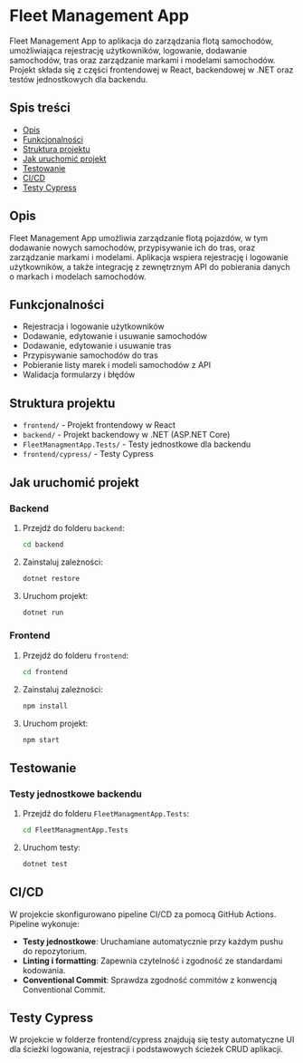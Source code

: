 # Fleet Management App

Fleet Management App to aplikacja do zarządzania flotą samochodów, umożliwiająca rejestrację użytkowników, logowanie, dodawanie samochodów, tras oraz zarządzanie markami i modelami samochodów. Projekt składa się z części frontendowej w React, backendowej w .NET oraz testów jednostkowych dla backendu.

## Spis treści

- [Opis](#opis)
- [Funkcjonalności](#funkcjonalności)
- [Struktura projektu](#struktura-projektu)
- [Jak uruchomić projekt](#jak-uruchomić-projekt)
- [Testowanie](#testowanie)
- [CI/CD](#cicd)
- [Testy Cypress](#cypress)

## Opis

Fleet Management App umożliwia zarządzanie flotą pojazdów, w tym dodawanie nowych samochodów, przypisywanie ich do tras, oraz zarządzanie markami i modelami. Aplikacja wspiera rejestrację i logowanie użytkowników, a także integrację z zewnętrznym API do pobierania danych o markach i modelach samochodów.

## Funkcjonalności

- Rejestracja i logowanie użytkowników
- Dodawanie, edytowanie i usuwanie samochodów
- Dodawanie, edytowanie i usuwanie tras
- Przypisywanie samochodów do tras
- Pobieranie listy marek i modeli samochodów z API
- Walidacja formularzy i błędów

## Struktura projektu

- `frontend/` - Projekt frontendowy w React
- `backend/` - Projekt backendowy w .NET (ASP.NET Core)
- `FleetManagmentApp.Tests/` - Testy jednostkowe dla backendu
- `frontend/cypress/` - Testy Cypress 

## Jak uruchomić projekt

### Backend

1. Przejdź do folderu `backend`:
    ```bash
    cd backend
    ```

2. Zainstaluj zależności:
    ```bash
    dotnet restore
    ```

3. Uruchom projekt:
    ```bash
    dotnet run
    ```

### Frontend

1. Przejdź do folderu `frontend`:
    ```bash
    cd frontend
    ```

2. Zainstaluj zależności:
    ```bash
    npm install
    ```

3. Uruchom projekt:
    ```bash
    npm start
    ```

## Testowanie

### Testy jednostkowe backendu

1. Przejdź do folderu `FleetManagmentApp.Tests`:
    ```bash
    cd FleetManagmentApp.Tests
    ```

2. Uruchom testy:
    ```bash
    dotnet test
    ```

## CI/CD

W projekcie skonfigurowano pipeline CI/CD za pomocą GitHub Actions. Pipeline wykonuje:

- **Testy jednostkowe**: Uruchamiane automatycznie przy każdym pushu do repozytorium.
- **Linting i formatting**: Zapewnia czytelność i zgodność ze standardami kodowania.
- **Conventional Commit**: Sprawdza zgodność commitów z konwencją Conventional Commit.


## Testy Cypress

W projekcie w folderze frontend/cypress znajdują się testy automatyczne UI dla ścieżki logowania, rejestracji i podstawowych ścieżek CRUD aplikacji.
